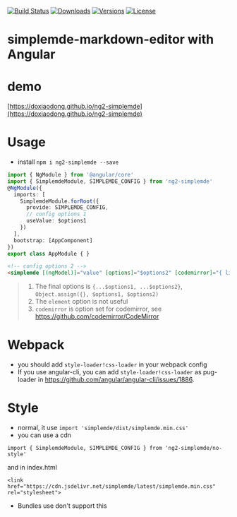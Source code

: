 [![Build Status](https://img.shields.io/travis/doxiaodong/ng2-simplemde.svg?style=flat-square)](https://travis-ci.org/doxiaodong/ng2-simplemde)
[![Downloads](https://img.shields.io/npm/dt/ng2-simplemde.svg?style=flat-square)](https://www.npmjs.com/package/ng2-simplemde)
[![Versions](https://img.shields.io/npm/v/ng2-simplemde.svg?style=flat-square)]()
[![License](https://img.shields.io/npm/l/ng2-simplemde.svg?style=flat-square)]()

# simplemde-markdown-editor with Angular

# demo
  [https://doxiaodong.github.io/ng2-simplemde](https://doxiaodong.github.io/ng2-simplemde)

# Usage

* install `npm i ng2-simplemde --save`

```typescript
import { NgModule } from '@angular/core'
import { SimplemdeModule, SIMPLEMDE_CONFIG } from 'ng2-simplemde'
@NgModule({
  imports: [
    SimplemdeModule.forRoot({
      provide: SIMPLEMDE_CONFIG,
      // config options 1
      useValue: $options1
    })
  ],
  bootstrap: [AppComponent]
})
export class AppModule { }
```

```html
<!-- config options 2 -->
<simplemde [(ngModel)]="value" [options]="$options2" [codemirror]="{ lineNumbers: true }"></simplemde>
```

> 1. The final options is `{...$options1, ...$options2}`, `Object.assign({}, $options1, $options2)`
> 2. The `element` option is not useful
> 3. `codemirror` is option set for codemirror, see https://github.com/codemirror/CodeMirror

# Webpack

* you should add `style-loader!css-loader` in your webpack config
* If you use angular-cli, you can add `style-loader!css-loader` as pug-loader in https://github.com/angular/angular-cli/issues/1886.

# Style

* normal, it use `import 'simplemde/dist/simplemde.min.css'`
* you can use a cdn
```
import { SimplemdeModule, SIMPLEMDE_CONFIG } from 'ng2-simplemde/no-style'
```
and in index.html

```
<link href="https://cdn.jsdelivr.net/simplemde/latest/simplemde.min.css" rel="stylesheet">
```
* Bundles use don't support this
